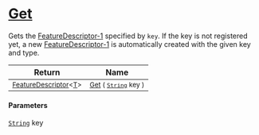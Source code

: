 # [Get](./FeatureDescriptor-100663419.md)

Gets the [FeatureDescriptor-1](https://github.com/hargitomi97/sigstat/blob/master/docs/md/SigStat/Common/FeatureDescriptor-1.md) specified by `key`.  If the key is not registered yet, a new [FeatureDescriptor-1](https://github.com/hargitomi97/sigstat/blob/master/docs/md/SigStat/Common/FeatureDescriptor-1.md) is automatically created with the given key and type.

| Return | Name | 
| --- | --- | 
| <sub>[FeatureDescriptor](./../FeatureDescriptor-1.md)\<[T](./FeatureDescriptor-100663419.md)></sub>| <sub>[Get](./FeatureDescriptor-100663419.md) ( [`String`](https://docs.microsoft.com/en-us/dotnet/api/System.String) key )</sub>| <br>


#### Parameters
[`String`](https://docs.microsoft.com/en-us/dotnet/api/System.String) key